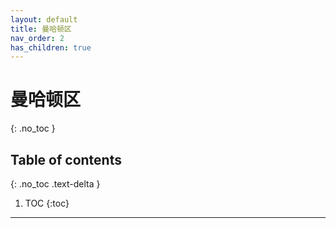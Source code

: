 ```yaml
---
layout: default
title: 曼哈顿区
nav_order: 2
has_children: true
---
```


# 曼哈顿区
{: .no_toc }

## Table of contents
{: .no_toc .text-delta }

1. TOC
{:toc}

---
